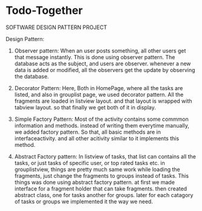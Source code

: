 # Todo-Together
SOFTWARE DESIGN PATTERN PROJECT


Design Pattern:
1. Observer pattern: When an user posts something, all other users get that message instantly. This is done using observer pattern.
The database acts as the subject, and users are observer. whenever a new data is added or modified, all the observers get the update
by observing the database.

2. Decorator Pattern: Here, Both in HomePage, where all the tasks are listed, and also in grouplist page, we used decorator pattern. All 
the fragments are loaded in listview layout. and that layout is wrapped with tabview layout. so that finally we get both of it in display.

3. Simple Factory Pattern: Most of the activity contains some commmon information and methods. instead of writing them everytime manually, we added 
factory pattern. So that, all basic methods are in interfaceactivity. and all other acitivity similar to it implements this method.

4. Abstract Factory pattern: In listview of tasks, that list can contains all the tasks, or just tasks of specific user, or top rated tasks etc.
in grouplistview, things are pretty much same work while loading the fragments, just change the fragments to groups instead of tasks. This
things was done using abstract factory pattern. at first we made interface for a fragment holder that can take fragments. then created 
abstract class, one for tasks another for groups. later for each catagory of tasks or groups we implemented it the way we need. 
